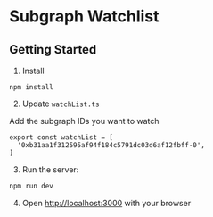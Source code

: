 # Subgraph Watchlist

## Getting Started

1. Install

```
npm install
```

2. Update `watchList.ts`

Add the subgraph IDs you want to watch

```
export const watchList = [
  '0xb31aa1f312595af94f184c5791dc03d6af12fbff-0',
]
```

3. Run the server:

```bash
npm run dev
```

4. Open [http://localhost:3000](http://localhost:3000) with your browser
